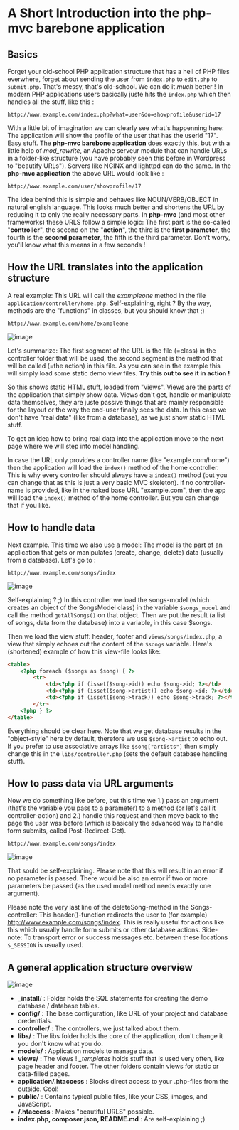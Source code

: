 A Short Introduction into the php-mvc barebone application
===========

Basics
--------
Forget your old-school PHP application structure that has a hell of PHP files everwhere, forget about sending the user from ```index.php``` to ```edit.php``` to ```submit.php```. That's messy, that's old-school. We can do it *much* better ! In modern PHP applications users basically juste hits the ```index.php``` which then handles all the stuff, like this :

```
http://www.example.com/index.php?what=user&do=showprofile&userid=17
```

With a little bit of imagination we can clearly see what's happenning here: The application will show the profile of the user that has the userid "17". Easy stuff. The **php-mvc barebone application** does exactly this, but with a little help of *mod_rewrite*, an Apache serveur module that can handle URLs in a folder-like structure (you have probably seen this before in Wordpress to "beautify URLs"). Servers like NGINX and lighttpd can do the same. In the **php-mvc application** the above URL would look like : 

```
http://www.example.com/user/showprofile/17
```

The idea behind this is simple and behaves like NOUN/VERB/OBJECT in natural english language. This looks much better and shortens the URL by reducing it to only the really necessary parts. In **php-mvc** (and most other frameworks) these URLS follow a simple logic: The first part is the so-called "**controller**", the second on the "**action**", the third is the **first parameter**, the fourth is the **second parameter**, the fifth is the third parameter. Don't worry, you'll know what this means in a few seconds !


How the URL translates into the application structure
--------
A real example: This URL will call the *exampleone* method in the file ```application/controller/home.php```. Self-explaining, right ? By the way, methods are the "functions" in classes, but you should know that ;)

```
http://www.example.com/home/exampleone
```
![image](images/img1.png)

Let's summarize: The first segment of the URL is the file (=class) in the controller folder that will be used, the second segment is the method that will be called (=the action) in this file. As you can see in the example this will simply load some static demo view files. 
**Try this out to see it in action !**

So this shows static HTML stuff, loaded from "views". Views are the parts of the application that simply show data. Views don't get, handle or manipulate data themselves, they are juste passive things that are mainly responsible for the layout or the way the end-user finally sees the data. In this case we don't have "real data" (like from a database), as we just show static HTML stuff.

To get an idea how to bring real data into the application move to the next page where we will step into model handling.

In case the URL only provides a controller name (like "example.com/home") then the application will load the ```index()``` method of the home controller. This is why every controller should always have a ```index()``` method (but you can change that as this is just a very basic MVC skeleton). If no controller-name is provided, like in the naked base URL "example.com", then the app will load the ```index()``` method of the home controller. But you can change that if you like.


How to handle data
--------
Next example. This time we also use a model: The model is the part of an application that gets or manipulates (create, change, delete) data (usually from a database). Let's go to :

```
http://www.example.com/songs/index
```
![image](images/img2.png)

Self-explaining ? ;) In this controller we load the songs-model (which creates an object of the SongsModel class) in the variable ```$songs_model``` and call the method ```getAllSongs()``` on that object. Then we put the result (a list of songs, data from the database) into a variable, in this case $songs.

Then we load the view stuff: header, footer and ```views/songs/index.php```, a view that simply echoes out the content of the ```$songs``` variable. Here's (shortened) example of how this view-file looks like:

```html
<table>
	<?php foreach ($songs as $song) { ?>
		<tr>
			<td><?php if (isset($song->id)) echo $song->id; ?></td>
			<td><?php if (isset($song->artist)) echo $song->id; ?></td>
			<td><?php if (isset($song->track)) echo $song->track; ?></td>
		</tr>
	<?php } ?>
</table>
```

Everything should be clear here. Note that we get database results in the "object-style" here by default, therefore we use ```$song->artist``` to echo out. If you prefer to use associative arrays like ```$song["artists"]``` then simply change this in the ```libs/controller.php``` (sets the default database handling stuff).


How to pass data via URL arguments
--------

Now we do something like before, but this time we 1.) pass an argument (that's the variable you pass to a parameter) to a method (or let's call it controller-action) and 2.) handle this request and then move back to the page the user was before (which is basically the advanced way to handle form submits, called Post-Redirect-Get).

```
http://www.example.com/songs/index
```

![image](images/img3.png)

That sould be self-explaining. Please note that this will result in an error if no parameter is passed. There would be also an error if two or more parameters be passed (as the used model method needs exactly one argument).

Please note the very last line of the deleteSong-method in the Songs-controller: This header()-function redirects the user to (for example) http://www.example.com/songs/index.
This is really useful for actions like this which usually handle form submits or other database actions. Side-note: To transport error or success messages etc. between these locations ```$_SESSION``` is usually used.


A general application structure overview
--------

![image](images/img4.png)

- **_install**/ : Folder holds the SQL statements for creating the demo database / database tables.
- **config/** : The base configuration, like URL of your project and database credentials.
- **controller/** : The controllers, we just talked about them.
- **libs/** : The libs folder holds the core of the application, don't change it you don't know what you do.
- **models/** : Application models to manage data. 
- **views/** : The views ! *_templates* holds stuff that is used very often, like page header and footer. The other folders contain views for static or data-filled pages.
- **application/.htaccess** : Blocks direct access to your .php-files from the outside. Cool!
- **public/** : Contains typical public files, like your CSS, images, and JavaScript.
- **/.htaccess** : Makes "beautiful URLS" possible.
- **index.php, composer.json, README.md** : Are self-explaining ;)






